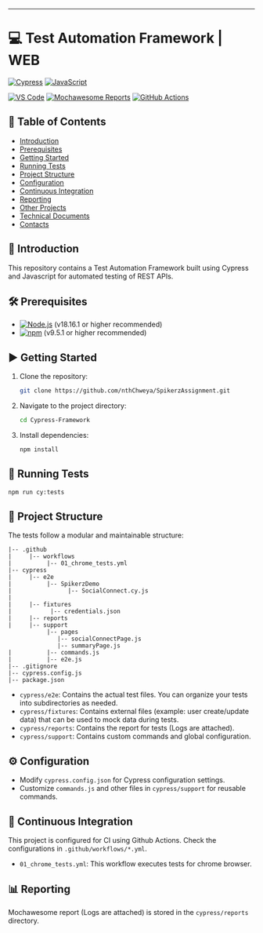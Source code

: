 <!--
    #/**
    # * @author Chweya Charles
    # * Email: chweyaacharles@gmail.com
    # */
    #/***************************************************/
-->
---
# 💻 Test Automation Framework | WEB

[![Cypress](https://img.shields.io/badge/Cypress-17202C?style=for-the-badge&logo=cypress&logoColor=white)](https://www.cypress.io/) 
[![JavaScript](https://img.shields.io/badge/JavaScript-F7DF1E?style=for-the-badge&logo=javascript&logoColor=black)](https://js.org/index.html) 

[![VS Code](https://img.shields.io/badge/VS_Code-007ACC?style=for-the-badge&logo=visual-studio-code&logoColor=white)](https://code.visualstudio.com/)
[![Mochawesome Reports](https://img.shields.io/badge/Mochawesome%20Reports-<COLOR>?style=for-the-badge&logo=mochawesome&logoColor=white)](https://www.npmjs.com/package/cypress-mochawesome-reporter)
[![GitHub Actions](https://img.shields.io/badge/GitHub%20Actions-2088FF?style=for-the-badge&logo=github-actions&logoColor=white)](https://github.com/features/actions) 

## 📑 Table of Contents
<!-- # - [Video Tutorial](#video-tutorial) -->
- [Introduction](#introduction)
- [Prerequisites](#prerequisites)
- [Getting Started](#getting-started)
- [Running Tests](#running-tests)
- [Project Structure](#project-structure)
- [Configuration](#configuration)
- [Continuous Integration](#continuous-integration)
- [Reporting](#reporting)
- [Other Projects](#other-projects)
- [Technical Documents](#technical-documents)
- [Contacts](#contacts)

## 📖 Introduction
This repository contains a Test Automation Framework built using Cypress and Javascript for automated testing of REST APIs.

## 🛠️ Prerequisites

- [![Node.js](https://img.shields.io/badge/Node.js-43853D?style=for-the-badge&logo=node.js&logoColor=white)](https://nodejs.org/) (v18.16.1 or higher recommended)
- [![npm](https://img.shields.io/badge/npm-CB3837?style=for-the-badge&logo=npm&logoColor=white)](https://www.npmjs.com/) (v9.5.1 or higher recommended)

## ▶️ Getting Started

1. Clone the repository:

   ```bash
   git clone https://github.com/nthChweya/SpikerzAssignment.git
   ```

2. Navigate to the project directory:

   ```bash
   cd Cypress-Framework
   ```

3. Install dependencies:

   ```bash
   npm install
   ```

## 🚀 Running Tests

  ```bash
  npm run cy:tests
  ```

## 📁 Project Structure

The tests follow a modular and maintainable structure:

```
|-- .github
|     |-- workflows
|          |-- 01_chrome_tests.yml
|-- cypress
|     |-- e2e
|          |-- SpikerzDemo
|                |-- SocialConnect.cy.js
|                
|     |-- fixtures
|           |-- credentials.json
|     |-- reports
|     |-- support
           |-- pages 
              |-- socialConnectPage.js
              |-- summaryPage.js
|          |-- commands.js
|          |-- e2e.js
|-- .gitignore
|-- cypress.config.js
|-- package.json
```

- `cypress/e2e`: Contains the actual test files. You can organize your tests into subdirectories as needed. 
- `cypress/fixtures`: Contains external files (example: user create/update data) that can be used to mock data during tests.
- `cypress/reports`: Contains the report for tests (Logs are attached).
- `cypress/support`: Contains custom commands and global configuration.

## ⚙️ Configuration

- Modify `cypress.config.json` for Cypress configuration settings.
- Customize `commands.js` and other files in `cypress/support` for reusable commands.

## 🔄 Continuous Integration

This project is configured for CI using Github Actions. Check the configurations in `.github/workflows/*.yml`.

- `01_chrome_tests.yml`: This workflow executes tests for chrome browser.

## 📊 Reporting

Mochawesome report (Logs are attached) is stored in the `cypress/reports` directory.

